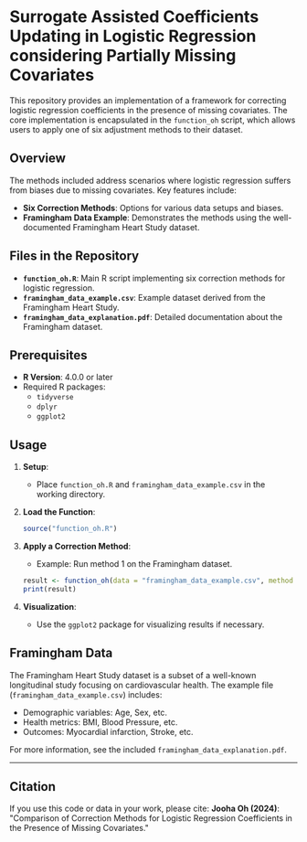 
# Surrogate Assisted Coefficients Updating in Logistic Regression considering Partially Missing Covariates

This repository provides an implementation of a framework for correcting logistic regression coefficients in the presence of missing covariates. The core implementation is encapsulated in the `function_oh` script, which allows users to apply one of six adjustment methods to their dataset.

## Overview

The methods included address scenarios where logistic regression suffers from biases due to missing covariates. Key features include:
- **Six Correction Methods**: Options for various data setups and biases.
- **Framingham Data Example**: Demonstrates the methods using the well-documented Framingham Heart Study dataset.

## Files in the Repository

- **`function_oh.R`**: Main R script implementing six correction methods for logistic regression.
- **`framingham_data_example.csv`**: Example dataset derived from the Framingham Heart Study.
- **`framingham_data_explanation.pdf`**: Detailed documentation about the Framingham dataset.

## Prerequisites

- **R Version**: 4.0.0 or later
- Required R packages:
  - `tidyverse`
  - `dplyr`
  - `ggplot2`

## Usage

1. **Setup**:
   - Place `function_oh.R` and `framingham_data_example.csv` in the working directory.

2. **Load the Function**:
   ```R
   source("function_oh.R")
   ```

3. **Apply a Correction Method**:
   - Example: Run method 1 on the Framingham dataset.
   ```R
   result <- function_oh(data = "framingham_data_example.csv", method = 1)
   print(result)
   ```

4. **Visualization**:
   - Use the `ggplot2` package for visualizing results if necessary.

## Framingham Data

The Framingham Heart Study dataset is a subset of a well-known longitudinal study focusing on cardiovascular health. The example file (`framingham_data_example.csv`) includes:
- Demographic variables: Age, Sex, etc.
- Health metrics: BMI, Blood Pressure, etc.
- Outcomes: Myocardial infarction, Stroke, etc.

For more information, see the included `framingham_data_explanation.pdf`.

---

## Citation

If you use this code or data in your work, please cite:
**Jooha Oh (2024)**: "Comparison of Correction Methods for Logistic Regression Coefficients in the Presence of Missing Covariates."
